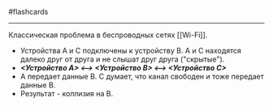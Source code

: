 #flashcards
***
Классическая проблема в беспроводных сетях [[Wi-Fi]].
- Устройства А и С подключены к устройству В. А и С находятся далеко друг от друга и не слышат друг друга ("скрытые").
- ***<Устройство А>  <-->  <Устройство В>  <-->  <Устройство С>***
- А передает данные В. С думает, что канал свободен и тоже передает данные В.
- Результат - коллизия на В.
<!--SR:!2025-10-08,2,210-->